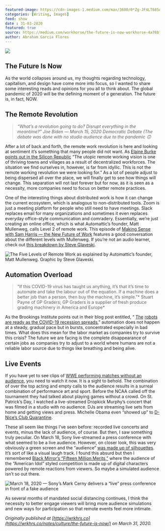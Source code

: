 ```yaml
---
featured-image: https://cdn-images-1.medium.com/max/3600/0*Zg-JF4LT685A8BtJ.jpg
categories: [Writing, Images]
feed: show
date : 31-03-2020
featured: true
source: https://medium.com/workhorse/the-future-is-now-workhorse-4a78b7997b8d
author: Abraham Garcia Flores
---
```


![](https://cdn-images-1.medium.com/max/3600/0*Zg-JF4LT685A8BtJ.jpg)

## The Future Is Now

As the world collapses around us, my thoughts regarding technology, capitalism, and design have come more into focus, so I wanted to share some interesting reads and opinions for you all to think about. The global pandemic of 2020 will be the defining moment of a generation. The future is, in fact, NOW.

## The Remote Revolution
>  *“What’s a revolution going to do? Disrupt everything in the meantime?”
Joe Biden — March 15, 2020 Democratic Debate (The debate was done with no studio audience due to the pandemic 🙃*

After a lot of back and forth, the remote work revolution is here and looking at sentiment it’s something that many people did not want. As [Elaine Burke points out in the Silicon Republic](https://www.siliconrepublic.com/careers/remote-working-ireland-coronavirus-covid-19) “The utopic remote working vision is one of thriving towns and villages as a result of decentralized workforces. The situation we find ourselves in, however, is far from idyllic. This is not the remote working revolution we were looking for.” As a lot of people adjust to being dispersed all over the place, we will finally get to see how things will change. This separation will not last forever but for now, as it is seen as a necessity, more companies need to focus on better remote practices.

One of the interesting things about distributed work is how it can change the current ecosystem, which is analogous to non-distributed tools. Zoom is just a meeting platform for people who still need to have meetings. Slack replaces email for many organizations and sometimes it even replaces everyday office-style communication and comradery. Essentially, we’re just creating an online office, which is what Automattic’s founder, Matt Mullenweg, calls Level 2 of remote work. This episode of [Making Sense with Sam Harris — the New Future of Work](https://samharris.org/podcasts/194-new-future-work/) features a good conversation about the different levels with Mullenweg. If you’re not an audio learner, check out [this breakdown by Steve Glaveski](https://medium.com/swlh/the-five-levels-of-remote-work-and-why-youre-probably-at-level-2-ccaf05a25b9c).

![The Five Levels of Remote Work as explained by Automattic’s founder, Matt Mullenweg. Graphic by S[teve Glaveski.](https://medium.com/swlh/the-five-levels-of-remote-work-and-why-youre-probably-at-level-2-ccaf05a25b9c)](https://cdn-images-1.medium.com/max/2000/0*Xc3q_z4-wnWSviUx.jpeg)

## Automation Overload
>  “If this COVID-19 virus has taught us anything, it’s that it’s time to automate and take the labour out of the equation. If a machine does a better job than a person, then buy the machine, it’s simple.”*
Stuart Payne of GP Graders; GP Graders is a supplier of fresh produce grading machinery in America and Europe*

As the Brookings Institute points out in their blog post entitled, “ [The](https://www.brookings.edu/blog/the-avenue/2020/03/24/the-robots-are-ready-as-the-covid-19-recession-spreads/) [robots are ready as the COVID-19 recession spreads](https://www.brookings.edu/blog/the-avenue/2020/03/24/the-robots-are-ready-as-the-covid-19-recession-spreads/),” automation does not happen at a steady, gradual pace but in bursts, concentrated especially in bad times. What does this mean for the labor market as companies try to survive this crisis? The future we are facing is the complete disappearance of certain jobs as companies try to adjust to a world where humans are not a reliable labor source due to things like breathing and being alive.

## Live Events



If you have yet to see clips of [WWE performing matches without an audience](https://www.vulture.com/2020/03/pro-wrestling-no-audience-coronavirus.html), you need to watch it now. It is a sight to behold. The combination of over the top acting and empty calls to the audience results in a surreal combination of performance art and sport. Before the NCAA called off the tournament they had talked about playing games without a crowd. On St. Patrick’s Day, I watched a live-streamed Dropkick Murphy’s concert that was filmed in a studio with no audience. DJs are streaming live sets from home and getting views and press. Michelle Obama even “showed up” to [D-Nice’s Club Quarantine](https://variety.com/2020/music/news/dj-d-nice-club-quarantine-rihanna-michelle-obama-interview-1203541666/).


These all seem like things I’ve seen before: recorded live concerts and events, minus the lack of audience, of course. But then, I saw something truly peculiar. On March 18, Sony live-streamed a press conference with what seemed to be a live audience. However, on closer look, this was very obviously a green screen and the “audience” [was made up of silhouettes](https://www.pushsquare.com/news/2020/03/poll_so_er_was_that_ps5_deep_dive_audience_real_or_not). It’s sort of like a visual laugh track. I found this absurd but then I remembered [Black Mirror’s “Fifteen Million Merits,”](https://www.youtube.com/watch?v=Fay3bevS0HM) where the audience of the “American Idol” styled competition is made up of digital characters powered by remote reactions from viewers. So maybe a simulated audience isn’t so out there.

![March 18, 2020 — Sony’s Mark Cerny delivers a “live” press conference in front of a fake audience](https://cdn-images-1.medium.com/max/2048/0*TxHCDc64nJPm77Js.jpeg)

As several months of mandated social distancing continues, I think the necessity to better engage viewers will bring more audience simulations and new ways for participation so that remote events feel more intimate.

*Originally published at [https://wrkhrs.co](https://wrkhrs.co/notes/culture/the-future-is-now/) on March 31, 2020.*
